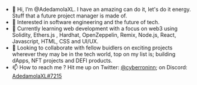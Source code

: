 - 👋 Hi, I’m @AdedamolaXL. I have an amazing can do it, let's do it energy. Stuff that a future project manager is made of.
- 👀 Interested in software engineering and the future of tech.
- 🌱 Currently learning web development with a focus on web3 using Solidity, Ethers.js , Hardhat, OpenZeppelin, Remix, Node.js, React, Javascript, HTML, CSS and UI/UX. 
- 💞️ Looking to collaborate with fellow buidlers on exciting projects wherever they may be in the tech world, top on my list is; building dApps, NFT projects and DEFI products.
- 📫 How to reach me ? Hit me up on Twitter: [@cyberroninn](https://twitter.com/cyberroninn); on Discord: [AdedamolaXL#7215](https://discord.com/AdedamolaXL#7215)

<!---
AdedamolaXL/AdedamolaXL is a ✨ special ✨ repository because its `README.md` (this file) appears on your GitHub profile.
You can click the Preview link to take a look at your changes.
--->
